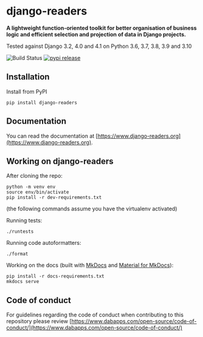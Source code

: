 django-readers
==============

**A lightweight function-oriented toolkit for better organisation of business logic and efficient selection and projection of data in Django projects.**

Tested against Django 3.2, 4.0 and 4.1 on Python 3.6, 3.7, 3.8, 3.9 and 3.10

![Build Status](https://github.com/dabapps/django-readers/workflows/CI/badge.svg?branch=main)
[![pypi release](https://img.shields.io/pypi/v/django-readers.svg)](https://pypi.python.org/pypi/django-readers)

## Installation

Install from PyPI

    pip install django-readers

## Documentation

You can read the documentation at [https://www.django-readers.org](https://www.django-readers.org).

## Working on django-readers

After cloning the repo:

```shell
python -m venv env
source env/bin/activate
pip install -r dev-requirements.txt
```

(the following commands assume you have the virtualenv activated)

Running tests:

```shell
./runtests
```


Running code autoformatters:

```shell
./format
```

Working on the docs (built with [MkDocs](https://www.mkdocs.org/) and [Material for MkDocs](https://squidfunk.github.io/mkdocs-material/)):

```shell
pip install -r docs-requirements.txt
mkdocs serve
```

## Code of conduct

For guidelines regarding the code of conduct when contributing to this repository please review [https://www.dabapps.com/open-source/code-of-conduct/](https://www.dabapps.com/open-source/code-of-conduct/)

